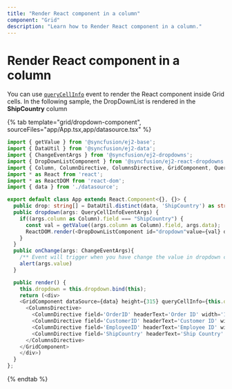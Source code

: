 ```yaml
---
title: "Render React component in a column"
component: "Grid"
description: "Learn how to Render React component in a column."
---
```


# Render React component in a column

You can use [`queryCellInfo`](../../api/grid/#querycellinfo) event to render the React component inside Grid cells.
In the following sample, the DropDownList is rendered in the **ShipCountry** column

{% tab template="grid/dropdown-component", sourceFiles="app/App.tsx,app/datasource.tsx" %}

```typescript
import { getValue } from '@syncfusion/ej2-base';
import { DataUtil } from '@syncfusion/ej2-data';
import { ChangeEventArgs } from '@syncfusion/ej2-dropdowns';
import { DropDownListComponent } from '@syncfusion/ej2-react-dropdowns';
import { Column, ColumnDirective, ColumnsDirective, GridComponent, QueryCellInfoEventArgs } from '@syncfusion/ej2-react-grids';
import * as React from 'react';
import * as ReactDOM from 'react-dom';
import { data } from './datasource';

export default class App extends React.Component<{}, {}> {
  public drop: string[] = DataUtil.distinct(data, 'ShipCountry') as string[];
  public dropdown(args: QueryCellInfoEventArgs) {
    if((args.column as Column).field === "ShipCountry") {
      const val = getValue((args.column as Column).field, args.data);
      ReactDOM.render(<DropDownListComponent id="dropdown"value={val} dataSource={this.drop} change={this.onChange}/>, args.cell as Element)
    }
  }
  public onChange(args: ChangeEventArgs){
    /** Event will trigger when you have change the value in dropdown column */
    alert(args.value)
  }

  public render() {
    this.dropdown = this.dropdown.bind(this);
    return (<div>
    <GridComponent dataSource={data} height={315} queryCellInfo={this.dropdown} >
      <ColumnsDirective>
        <ColumnDirective field='OrderID' headerText='Order ID' width='100' textAlign="Right"/>
        <ColumnDirective field='CustomerID' headerText='Customer ID' width='100'/>
        <ColumnDirective field='EmployeeID' headerText='Employee ID' width='100' textAlign="Right"/>
        <ColumnDirective field='ShipCountry' headerText='Ship Country' width='150'/>
      </ColumnsDirective>
    </GridComponent>
    </div>)
  }
};
```

{% endtab %}